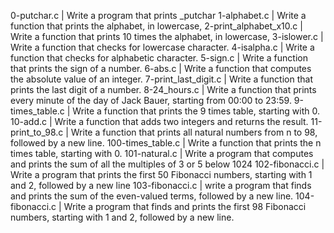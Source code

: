 0-putchar.c | Write a program that prints _putchar
1-alphabet.c | Write a function that prints the alphabet, in lowercase,
2-print_alphabet_x10.c | Write a function that prints 10 times the alphabet, in lowercase,
3-islower.c | Write a function that checks for lowercase character.
4-isalpha.c | Write a function that checks for alphabetic character.
5-sign.c | Write a function that prints the sign of a number.
6-abs.c | Write a function that computes the absolute value of an integer.
7-print_last_digit.c | Write a function that prints the last digit of a number.
8-24_hours.c | Write a function that prints every minute of the day of Jack Bauer, starting from 00:00 to 23:59.
9-times_table.c | Write a function that prints the 9 times table, starting with 0.
10-add.c | Write a function that adds two integers and returns the result.
11-print_to_98.c | Write a function that prints all natural numbers from n to 98, followed by a new line.
100-times_table.c | Write a function that prints the n times table, starting with 0.
101-natural.c | Write a program that computes and prints the sum of all the multiples of 3 or 5 below 1024
102-fibonacci.c | Write a program that prints the first 50 Fibonacci numbers, starting with 1 and 2, followed by a new line
103-fibonacci.c | write a program that finds and prints the sum of the even-valued terms, followed by a new line.
104-fibonacci.c | Write a program that finds and prints the first 98 Fibonacci numbers, starting with 1 and 2, followed by a new line.
